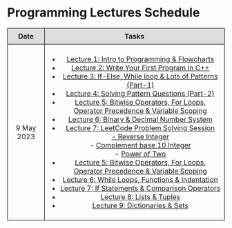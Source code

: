   <html>
  <head>
    <meta charset="UTF-8">
    <title>Programming Lectures Schedule</title>
    <style>
      table {
        border-collapse: collapse;
        width: 100%;
      }
      th, td {
        text-align: center;
        padding: 8px;
        border: 1px solid black;
      }
      th {
        background-color: #ddd;
      }
      tr:nth-child(even) {
        background-color: #f2f2f2;
      }
    </style>
  </head>
  <body>
    <h1>Programming Lectures Schedule</h1>
    <table>
      <thead>
        <tr>
          <th>Date</th>
          <th>Tasks</th>
        </tr>
      </thead>
      <tbody>
        <tr>
          <td>9 May 2023</td>
          <td>
            <ul>
              <li><a href="https://drive.google.com/file/d/1Mf2JpjY2z6s1Nl18ue1PDxdGoie50ywb/view">Lecture 1: Intro to Programming &amp; Flowcharts</a></li>
              <li><a href="https://drive.google.com/file/d/14CMAnuh2b4Lg0Qf2nJS_ZtYwg1PMoF_q/view">Lecture 2: Write Your First Program in C++</a></li>
              <li><a href="https://drive.google.com/file/d/1SrRo9oiIKS3D4JR4Er3tY85hALXzgdIT/view">Lecture 3: If-Else, While loop &amp; Lots of Patterns (Part-1)</a></li>
              <li><a href="https://drive.google.com/file/d/1onLkPV9zr6HUHEVtgLzxRJCL4tzpY5ux/view">Lecture 4: Solving Pattern Questions (Part-2)</a></li>
              <li><a href="https://drive.google.com/file/d/1hBPUhy-1v-9eCqTMnZLaAVehAc9unctJ/view">Lecture 5: Bitwise Operators, For Loops, Operator Precedence &amp; Variable Scoping</a></li>
              <li><a href="https://drive.google.com/file/d/1hLijJiM2oHdDpTinO2ploLm3QhrsaGix/view">Lecture 6: Binary &amp; Decimal Number System</a></li>
              <li><a href="https://drive.google.com/file/d/1l0sV5t5AeujRd2D35j5JC4qTUbq8xMOu/view">Lecture 7: LeetCode Problem Solving Session<br>
              - <a href="https://leetcode.com/problems/reverse-integer/description/">Reverse Integer</a><br>
              - <a href="https://leetcode.com/problems/complement-of-base-10-integer/">Complement base 10 Integer </a><br>
              - <a href="https://leetcode.com/problems/power-of-two/">Power of Two</a></a></li>
              <li><a href="https://drive.google.com/file/d/1pp8Os3PYPh2zGiU0lUVGXbMoXEBIsBOX/view
              <li><a href="https://drive.google.com/file/d/1hBPUhy-1v-9eCqTMnZLaAVehAc9unctJ/view">Lecture 5: Bitwise Operators, For Loops, Operator Precedence & Variable Scoping</a></li>
              <li><a href="https://drive.google.com/file/d/1ZwCgJdTrOWFmCkDjKzKFfAL7VdBPKJdU/view">Lecture 6: While Loops, Functions & Indentation</a></li>
  <li><a href="https://drive.google.com/file/d/1oYsehHlbzV-oCVnFAj53Xe-ALa6-d5eB/view">Lecture 7: If Statements & Comparison Operators</a></li>
  <li><a href="https://drive.google.com/file/d/1TTJdOZ8QeZgYzE1idOJL-9lO9rzoOTNt/view">Lecture 8: Lists & Tuples</a></li>
  <li><a href="https://drive.google.com/file/d/1oMyP_r-V_0WnAHjrGwIbOtD2SMxH_x1W/view">Lecture 9: Dictionaries & Sets</a></li>
            </ul>
         </td>
       </tr> 
   </tbody>
